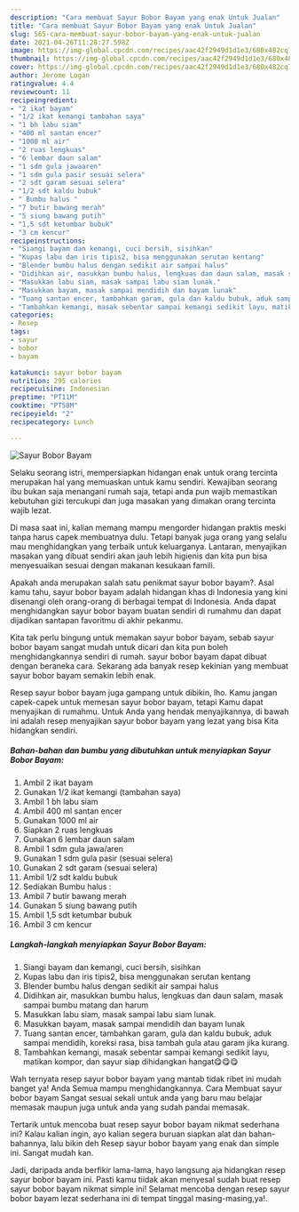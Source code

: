 ```yaml
---
description: "Cara membuat Sayur Bobor Bayam yang enak Untuk Jualan"
title: "Cara membuat Sayur Bobor Bayam yang enak Untuk Jualan"
slug: 565-cara-membuat-sayur-bobor-bayam-yang-enak-untuk-jualan
date: 2021-04-26T11:28:27.598Z
image: https://img-global.cpcdn.com/recipes/aac42f2949d1d1e3/680x482cq70/sayur-bobor-bayam-foto-resep-utama.jpg
thumbnail: https://img-global.cpcdn.com/recipes/aac42f2949d1d1e3/680x482cq70/sayur-bobor-bayam-foto-resep-utama.jpg
cover: https://img-global.cpcdn.com/recipes/aac42f2949d1d1e3/680x482cq70/sayur-bobor-bayam-foto-resep-utama.jpg
author: Jerome Logan
ratingvalue: 4.4
reviewcount: 11
recipeingredient:
- "2 ikat bayam"
- "1/2 ikat kemangi tambahan saya"
- "1 bh labu siam"
- "400 ml santan encer"
- "1000 ml air"
- "2 ruas lengkuas"
- "6 lembar daun salam"
- "1 sdm gula jawaaren"
- "1 sdm gula pasir sesuai selera"
- "2 sdt garam sesuai selera"
- "1/2 sdt kaldu bubuk"
- " Bumbu halus "
- "7 butir bawang merah"
- "5 siung bawang putih"
- "1,5 sdt ketumbar bubuk"
- "3 cm kencur"
recipeinstructions:
- "Siangi bayam dan kemangi, cuci bersih, sisihkan"
- "Kupas labu dan iris tipis2, bisa menggunakan serutan kentang"
- "Blender bumbu halus dengan sedikit air sampai halus"
- "Didihkan air, masukkan bumbu halus, lengkuas dan daun salam, masak sampai bumbu matang dan harum"
- "Masukkan labu siam, masak sampai labu siam lunak."
- "Masukkan bayam, masak sampai mendidih dan bayam lunak"
- "Tuang santan encer, tambahkan garam, gula dan kaldu bubuk, aduk sampai mendidih, koreksi rasa, bisa tambah gula atau garam jika kurang."
- "Tambahkan kemangi, masak sebentar sampai kemangi sedikit layu, matikan kompor, dan sayur siap dihidangkan hangat😋😋😋"
categories:
- Resep
tags:
- sayur
- bobor
- bayam

katakunci: sayur bobor bayam 
nutrition: 295 calories
recipecuisine: Indonesian
preptime: "PT11M"
cooktime: "PT58M"
recipeyield: "2"
recipecategory: Lunch

---
```



![Sayur Bobor Bayam](https://img-global.cpcdn.com/recipes/aac42f2949d1d1e3/680x482cq70/sayur-bobor-bayam-foto-resep-utama.jpg)

Selaku seorang istri, mempersiapkan hidangan enak untuk orang tercinta merupakan hal yang memuaskan untuk kamu sendiri. Kewajiban seorang ibu bukan saja menangani rumah saja, tetapi anda pun wajib memastikan kebutuhan gizi tercukupi dan juga masakan yang dimakan orang tercinta wajib lezat.

Di masa  saat ini, kalian memang mampu mengorder hidangan praktis meski tanpa harus capek membuatnya dulu. Tetapi banyak juga orang yang selalu mau menghidangkan yang terbaik untuk keluarganya. Lantaran, menyajikan masakan yang dibuat sendiri akan jauh lebih higienis dan kita pun bisa menyesuaikan sesuai dengan makanan kesukaan famili. 



Apakah anda merupakan salah satu penikmat sayur bobor bayam?. Asal kamu tahu, sayur bobor bayam adalah hidangan khas di Indonesia yang kini disenangi oleh orang-orang di berbagai tempat di Indonesia. Anda dapat menghidangkan sayur bobor bayam buatan sendiri di rumahmu dan dapat dijadikan santapan favoritmu di akhir pekanmu.

Kita tak perlu bingung untuk memakan sayur bobor bayam, sebab sayur bobor bayam sangat mudah untuk dicari dan kita pun boleh menghidangkannya sendiri di rumah. sayur bobor bayam dapat dibuat dengan beraneka cara. Sekarang ada banyak resep kekinian yang membuat sayur bobor bayam semakin lebih enak.

Resep sayur bobor bayam juga gampang untuk dibikin, lho. Kamu jangan capek-capek untuk memesan sayur bobor bayam, tetapi Kamu dapat menyajikan di rumahmu. Untuk Anda yang hendak menyajikannya, di bawah ini adalah resep menyajikan sayur bobor bayam yang lezat yang bisa Kita hidangkan sendiri.

<!--inarticleads1-->

##### Bahan-bahan dan bumbu yang dibutuhkan untuk menyiapkan Sayur Bobor Bayam:

1. Ambil 2 ikat bayam
1. Gunakan 1/2 ikat kemangi (tambahan saya)
1. Ambil 1 bh labu siam
1. Ambil 400 ml santan encer
1. Gunakan 1000 ml air
1. Siapkan 2 ruas lengkuas
1. Gunakan 6 lembar daun salam
1. Ambil 1 sdm gula jawa/aren
1. Gunakan 1 sdm gula pasir (sesuai selera)
1. Gunakan 2 sdt garam (sesuai selera)
1. Ambil 1/2 sdt kaldu bubuk
1. Sediakan  Bumbu halus :
1. Ambil 7 butir bawang merah
1. Gunakan 5 siung bawang putih
1. Ambil 1,5 sdt ketumbar bubuk
1. Ambil 3 cm kencur




<!--inarticleads2-->

##### Langkah-langkah menyiapkan Sayur Bobor Bayam:

1. Siangi bayam dan kemangi, cuci bersih, sisihkan
1. Kupas labu dan iris tipis2, bisa menggunakan serutan kentang
1. Blender bumbu halus dengan sedikit air sampai halus
1. Didihkan air, masukkan bumbu halus, lengkuas dan daun salam, masak sampai bumbu matang dan harum
1. Masukkan labu siam, masak sampai labu siam lunak.
1. Masukkan bayam, masak sampai mendidih dan bayam lunak
1. Tuang santan encer, tambahkan garam, gula dan kaldu bubuk, aduk sampai mendidih, koreksi rasa, bisa tambah gula atau garam jika kurang.
1. Tambahkan kemangi, masak sebentar sampai kemangi sedikit layu, matikan kompor, dan sayur siap dihidangkan hangat😋😋😋




Wah ternyata resep sayur bobor bayam yang mantab tidak ribet ini mudah banget ya! Anda Semua mampu menghidangkannya. Cara Membuat sayur bobor bayam Sangat sesuai sekali untuk anda yang baru mau belajar memasak maupun juga untuk anda yang sudah pandai memasak.

Tertarik untuk mencoba buat resep sayur bobor bayam nikmat sederhana ini? Kalau kalian ingin, ayo kalian segera buruan siapkan alat dan bahan-bahannya, lalu bikin deh Resep sayur bobor bayam yang enak dan simple ini. Sangat mudah kan. 

Jadi, daripada anda berfikir lama-lama, hayo langsung aja hidangkan resep sayur bobor bayam ini. Pasti kamu tiidak akan menyesal sudah buat resep sayur bobor bayam nikmat simple ini! Selamat mencoba dengan resep sayur bobor bayam lezat sederhana ini di tempat tinggal masing-masing,ya!.

